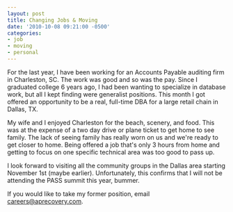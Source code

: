 ```yaml
---
layout: post
title: Changing Jobs & Moving
date: '2010-10-08 09:21:00 -0500'
categories:
- job
- moving
- personal
---
```

<p>For the last year, I have been working for an Accounts Payable auditing firm in Charleston, SC. The work was good and so was the pay. Since I graduated college 6 years ago, I had been wanting to specialize in database work, but all I kept finding were generalist positions. This month I got offered an opportunity to be a real, full-time DBA for a large retail chain in Dallas, TX.</p>
<p>My wife and I enjoyed Charleston for the beach, scenery, and food. This was at the expense of a two day drive or plane ticket to get home to see family. The lack of seeing family has really worn on us and we're ready to get closer to home. Being offered a job that's only 3 hours from home and getting to focus on one specific&nbsp;technical&nbsp;area was too good to pass up.</p>
<p>I look forward to visiting all the community groups in the Dallas area starting November 1st (maybe earlier). Unfortunately, this confirms that I will not be attending the PASS summit this year, bummer.</p>
<p>If you would like to take my former position, email <a href="mailto:careers@aprecovery.com">careers@aprecovery.com</a>.</p>
